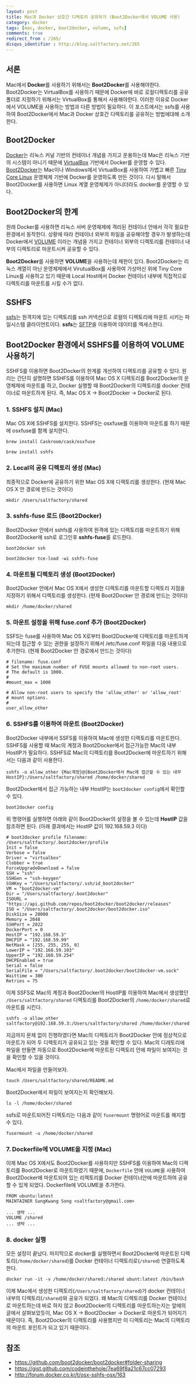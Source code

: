 ```yaml
---
layout: post
title: Mac과 Docker 상호간 디렉토리 공유하기 (Boot2Docker에서 VOLUME 사용)
category: docker
tags: [mac, docker, boot2docker, volumn, ssfs]
comments: true
redirect_from : /265/
disqus_identifier : http://blog.saltfactory.net/265
---
```


## 서론

Mac에서 **Docker**를 사용하기 위해서는 **Boot2Docker**를 사용해야한다. Boot2Docker는 VirtualBox를 사용하기 때문에 Docker에 바로 로컬디렉토리를 공유폴더로 지정하기 위해서는 VirtualBox를 통해서 사용해야한다. 이러한 이유로 Docker에서 VOLUME을 사용하는 방법과 다른 방법이 필요하다. 이 포스트에서는 ssfs를 사용하여 Boot2Docker에서 Mac과 Docker 상호간 디렉토리를 공유하는 방법에대해 소개한다.

<!--more-->

## Boot2Docker

[Docker](http://en.wikipedia.org/wiki/Docker_(software))는 리눅스 커널 기반의 컨테이너 개념을 가지고 운용하는데 Mac은 리눅스 기반의 시스템이 아니기 때문에 [VirtualBox](https://www.virtualbox.org/) 기반에서 Docker를 운영할 수 있다. [Boot2Docker](http://boot2docker.io/)는 Mac이나 Windows에서 VirtualBox를 사용하여 가볍고 빠른 [Tiny Core Linux](http://tinycorelinux.net/) 운영체제 기반에 Docker를 운영하도록 만든 것이다. 다시 말해서 Boot2Docker를 사용하면 Linux 계열 운영체제가 아니더라도 docker를 운영할 수 있다.


## Boot2Docker의 한계

원래 Docker를 사용하면 리눅스 서버 운영체제에 격리된 컨테이너 안에서 각각 필요한 환경에서 동작한다. 상황에 따라 컨테이너 외부의 파일을 공유해야할 경우가 발생하는데 Docker에서 [VOLUME](https://docs.docker.com/reference/builder/#volume) 이라는 개념을 가지고 컨테이너 외부의 디렉토리를 컨테이너 내부의 디렉토리로 마운트시켜 공유할 수 있다.

**Boot2Docker**를 사용하면 **VOLUME**을 사용하는데 제한이 있다. Boot2Docker는 리눅스 계열이 아닌 운영체제에서 VirutualBox를 사용하여 가상머신 위에 Tiny Core Linux를 사용하고 있기 때문에 Local Host에서 Docker 컨테이너 내부에 직접적으로 디렉토리를 마운트를 시킬 수가 없다.

## SSHFS
[ssfs](http://en.wikipedia.org/wiki/SSHFS)는 원격지에 있는 디렉토리를 ssh 커넥션으로 로컬의 디렉토리에 마운트 시키는 파일시스템 클라이언트이다. **ssfs**는 [SFTP](http://en.wikipedia.org/wiki/SSH_File_Transfer_Protocol)을 이용하여 데이터를 엑세스한다.

## Boot2Docker 환경에서 SSHFS를 이용하여 VOLUME 사용하기

SSHFS를 이용하면 Boot2Docker의 한계를 개선하여 디렉토리를 공유할 수 있다.
원리는 간단히 설명하면 SSHFS를 이용하여  Mac OS X 디렉토리를 Boot2Docker의 운영체제에 마운트를 하고,  Docker 실행할 때  Boot2Docker의 디렉토리를 docker 컨테이너로 마운트하게 된다. 즉, Mac OS X -> Boot2Docker -> Docker로 된다.

### 1. SSHFS 설치 (Mac)

Mac OS X에 SSHFS를 설치한다. SSHFS는 osxfuse를 이용하여 마운트를 하기 때문에 osxfuse를 함께 설치한다.

```
brew install Caskroom/cask/osxfuse
```

```
brew install sshfs
```

### 2. Local의 공유 디렉토리 생성 (Mac)

최종적으로 Docker에 공유하기 위한 Mac OS X에 디렉토리를 생성한다. (현재  Mac OS X 안 경로에 만드는 것이다)

```
mkdir /Users/saltfactory/shared
```

### 3. sshfs-fuse 로드 (Boot2Docker)

Boot2Docker 안에서 sshfs를 사용하여 원격에 있는 디렉토리를 마운트하기 위해 Boot2Docker에 ssh로 로그인후 **sshfs-fuse**를 로드한다.

```
boot2docker ssh
```

```
boot2docker tce-load -wi sshfs-fuse
```

### 4. 마운트될 디렉토리 생성 (Boot2Docker)

Boot2Docker 안에서 Mac OS X에서 생성한 디렉토리를 마운트할 디렉토리 지점을 지정하기 위해서 디렉토리를 생성한다. (현재 Boot2Docker 안 경로에 만드는 것이다)


```
mkdir /home/docker/shared
```

### 5. 마운트 설정을 위해 fuse.conf 추가 (Boot2Docker)

SSFS는 fuse를 사용하여 Mac OS X로부터 Boot2Docker에 디렉토리를 마운트하게 되는데 접근할 수 있는 권한을 설정하기 위해서  /etc/fuse.conf 파일을 다음 내용으로 추가한다. (현재 Boot2Docker 안 경로에서 만드는 것이다)

```
# filename: fuse.conf
# Set the maximum number of FUSE mounts allowed to non-root users.
# The default is 1000.
#
#mount_max = 1000

# Allow non-root users to specify the 'allow_other' or 'allow_root'
# mount options.
#
user_allow_other
```

### 6. SSHFS를 이용하여 마운트 (Boot2Docker)

Boot2Docker 내부에서 SSFS를 이용하여 Mac에 생성한 디렉토리를 마운트한다. SSHFS를 사용할 때 Mac의 계정과 Boot2Docker에서 접근가능한 Mac의 내부 HostIP가 필요하다. SSHFS로  Mac의 디렉토리를 Boot2Docker에 마운트하기 위해서는 다음과 같이 사용한다.

```
sshfs -o allow_other {Mac계정}@{Boot2Docker에서 Mac에 접근할 수 있는 내무 HostIP}:/Users/saltfactory/shared /home/docker/shared
```

Boot2Docker에서 접근 가능하는 내부 HostIP는 `boot2docker config`에서 확인할 수 있다.

```
boot2docker config
```

위 명령어를 실행하면 아래와 같이 Boot2Docker의 설정을 볼 수 있는데 **HostIP** 값을 참조하면 된다. (아래 결과에서는 HostIP 값이 192.168.59.3 이다)

```
# boot2docker profile filename: /Users/saltfactory/.boot2docker/profile
Init = false
Verbose = false
Driver = "virtualbox"
Clobber = true
ForceUpgradeDownload = false
SSH = "ssh"
SSHGen = "ssh-keygen"
SSHKey = "/Users/saltfactory/.ssh/id_boot2docker"
VM = "boot2docker-vm"
Dir = "/Users/saltfactory/.boot2docker"
ISOURL = "https://api.github.com/repos/boot2docker/boot2docker/releases"
ISO = "/Users/saltfactory/.boot2docker/boot2docker.iso"
DiskSize = 20000
Memory = 2048
SSHPort = 2022
DockerPort = 0
HostIP = "192.168.59.3"
DHCPIP = "192.168.59.99"
NetMask = [255, 255, 255, 0]
LowerIP = "192.168.59.103"
UpperIP = "192.168.59.254"
DHCPEnabled = true
Serial = false
SerialFile = "/Users/saltfactory/.boot2docker/boot2docker-vm.sock"
Waittime = 300
Retries = 75

```

이제 SSFS로 Mac의 계정과 Boot2Docker의 HostIP를 이용하여 Mac에서 생성했던 `/Users/saltfactory/shared` 디렉토리를 Boot2Docker의 `/home/docker/shared`로 마운트를 시킨다.

```
sshfs -o allow_other saltfactory@192.168.59.3:/Users/saltfactory/shared /home/docker/shared
```

지금까지 문제 없이 진행하였다면 Mac의 디렉토리가 Boot2Docker 안에 정상적으로 마운트가 되어 두 디렉토리가 공유되고 있는 것을 확인할 수 있다. Mac의 디레토리에 파일을 만들면 자동으로 Boot2Docker에 마운트된 디렉토리 안에 파일이 보여지는 것을 확인할 수 있을 것이다.

Mac에서 파일을 만들어보자.

```
touch /Users/saltfactory/shared/README.md
```

Boot2Docker에서 파일이 보여지는지 확인해보자.

```
ls -l /home/docker/shared
```

ssfs로 마운트되어진 디렉토리는 다음과 같이 `fusermount` 명령어로 마운트를 해지할 수 있다.

```
fusermount -u /home/docker/shared
```


### 7. Dockerfile에 VOLUME을 지정 (Mac)
이제 Mac OS X에서도 Boot2Docker를 사용하지만 SSHFS를 이용하여 Mac의 디렉토리를 Boot2Docker로 마운트하였기 때문에, `Dockerfile` 안에 `VOLUME`을 사용하여 Boot2Docker에 마운트되어 있는 리렉토리를 Docker 컨테이너안에 마운트하여 공유할 수 있게 되었다. Dockerfile에 VOLUME을 추가한다.

```
FROM ubuntu:latest
MAINTAINER SungKwang Song <saltfactory@gmail.com>

... 생략 ...
VOLUME /shared
... 생략 ...
```

### 8. docker 실행

모든 설정이 끝났다. 마지막으로 docker를 실행하면서 Boot2Docker에 마운트된 디렉토리(`/home/docker/shared`)를 Docker 컨테이너 디렉토리로(`/shared`) 연결하도록 한다.

```
docker run -it -v /home/docker/shared:/shared ubunt:latest /bin/bash
```

이제 Mac에서 생성한 디렉토리(`/Users/saltfactory/shared`)가 docker 컨테이너 내부의 디렉토리(`/shared`)와 공유가 되었다. 왜 Mac의 디렉토리를 Docker 컨테이너로 마운트하는데 바로 하지 않고 Boot2Docker의 디렉토리를 마운트하는지는 앞에의 글에서 살펴보았듯이, Mac OS X -> Boot2Docker -> Docker로 마운트가 되어지기 때문이다. 즉, Boot2Docker의 디렉토리를 사용했지만 이 디렉토리는 Mac의 디렉토리의 마운트 포인트가 되고 있기 때문이다.

## 참조

* https://github.com/boot2docker/boot2docker#folder-sharing
* https://gist.github.com/codeinthehole/7ea69f8a21c67cc07293
* http://forum.docker.co.kr/t/osx-sshfs-osx/163


